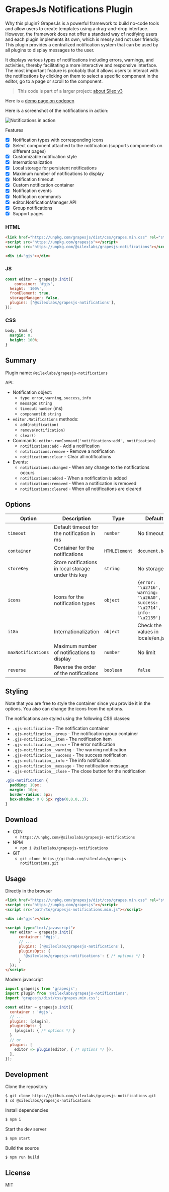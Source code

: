 # GrapesJs Notifications Plugin

Why this plugin? GrapesJs is a powerful framework to build no-code tools and allow users to create templates using a drag-and-drop interface. However, the framework does not offer a standard way of notifying users and each plugin implements its own, which is messy and not user friendly. This plugin provides a centralized notification system that can be used by all plugins to display messages to the user.

It displays various types of notifications including errors, warnings, and activities, thereby facilitating a more interactive and responsive interface. The most important feature is probably that it allows users to interact with the notifications by clicking on them to select a specific component in the editor, go to a page or scroll to the component.

> This code is part of a larger project: [about Silex v3](https://www.silexlabs.org/silex-v3-kickoff/)

Here is a [demo page on codepen](https://codepen.io/lexoyo/full/mdgzKQb)

Here is a screenshot of the notifications in action:

![Notifications in action](https://github.com/silexlabs/grapesjs-notifications/assets/715377/994a2932-bcc4-4eae-b100-139cb5a4dfa3)

Features

* [x] Notification types with corresponding icons
* [x] Select component attached to the notification (supports components on different pages)
* [x] Customizable notification style
* [x] Internationalization
* [x] Local storage for persistent notifications
* [x] Maximum number of notifications to display
* [x] Notification timeout
* [x] Custom notification container
* [x] Notification events
* [x] Notification commands
* [x] editor.NotificationManager API
* [x] Group notifications
* [x] Support pages

### HTML
```html
<link href="https://unpkg.com/grapesjs/dist/css/grapes.min.css" rel="stylesheet">
<script src="https://unpkg.com/grapesjs"></script>
<script src="https://unpkg.com/@silexlabs/grapesjs-notifications"></script>

<div id="gjs"></div>
```

### JS
```js
const editor = grapesjs.init({
	container: '#gjs',
  height: '100%',
  fromElement: true,
  storageManager: false,
  plugins: ['@silexlabs/grapesjs-notifications'],
});
```

### CSS
```css
body, html {
  margin: 0;
  height: 100%;
}
```

## Summary

Plugin name: `@silexlabs/grapesjs-notifications`

API:

* Notification object:
  * `type`: `error`, `warning`, `success`, `info`
  * `message`: `string`
  * `timeout`: `number` (ms)
  * `componentId`: `string`
* `editor.Notifications` methods:
  * `add(notification)`
  * `remove(notification)` 
  * `clear()`
* Commands: `editor.runCommand('notifications:add', notification)`
  * `notifications:add` - Add a notification
  * `notifications:remove` - Remove a notification
  * `notifications:clear` - Clear all notifications
* Events:
  * `notifications:changed` - When any change to the notifications occurs
  * `notifications:added` - When a notification is added
  * `notifications:removed` - When a notification is removed
  * `notifications:cleared` - When all notifications are cleared

## Options

| Option | Description | Type | Default |
|-|-|-|-
| `timeout` | Default timeout for the notification in ms | `number` | No timeout |
| `container` | Container for the notifications | `HTMLElement` | `document.body` |
| `storeKey` | Store notifications in local storage under this key | `string` | No storage |
| `icons` | Icons for the notification types | `object` | `{error: '\u2716', warning: '\u26A0', success: '\u2714', info: '\u2139'}` |
| `i18n` | Internationalization | `object` | Check the values in locale/en.js |
| `maxNotifications` | Maximum number of notifications to display | `number` | No limit |
| `reverse` | Reverse the order of the notifications | `boolean` | `false` |

## Styling

Note that you are free to style the container since you provide it in the options. You also can change the icons from the options.

The notifications are styled using the following CSS classes:

* `.gjs-notification` - The notification container
* `.gjs-notification__group` - The notification group container
* `.gjs-notification__item` - The notification item
* `.gjs-notification__error` - The error notification
* `.gjs-notification__warning` - The warning notification
* `.gjs-notification__success` - The success notification
* `.gjs-notification__info` - The info notification
* `.gjs-notification__message` - The notification message
* `.gjs-notification__close` - The close button for the notification

```css
.gjs-notification {
  padding: 10px;
  margin: 10px;
  border-radius: 5px;
  box-shadow: 0 0 5px rgba(0,0,0,.3);
}
```

## Download

* CDN
  * `https://unpkg.com/@silexlabs/grapesjs-notifications`
* NPM
  * `npm i @silexlabs/grapesjs-notifications`
* GIT
  * `git clone https://github.com/silexlabs/grapesjs-notifications.git`



## Usage

Directly in the browser
```html
<link href="https://unpkg.com/grapesjs/dist/css/grapes.min.css" rel="stylesheet"/>
<script src="https://unpkg.com/grapesjs"></script>
<script src="path/to/grapesjs-notifications.min.js"></script>

<div id="gjs"></div>

<script type="text/javascript">
  var editor = grapesjs.init({
      container: '#gjs',
      // ...
      plugins: ['@silexlabs/grapesjs-notifications'],
      pluginsOpts: {
        '@silexlabs/grapesjs-notifications': { /* options */ }
      }
  });
</script>
```

Modern javascript
```js
import grapesjs from 'grapesjs';
import plugin from '@silexlabs/grapesjs-notifications';
import 'grapesjs/dist/css/grapes.min.css';

const editor = grapesjs.init({
  container : '#gjs',
  // ...
  plugins: [plugin],
  pluginsOpts: {
    [plugin]: { /* options */ }
  }
  // or
  plugins: [
    editor => plugin(editor, { /* options */ }),
  ],
});
```



## Development

Clone the repository

```sh
$ git clone https://github.com/silexlabs/grapesjs-notifications.git
$ cd @silexlabs/grapesjs-notifications
```

Install dependencies

```sh
$ npm i
```

Start the dev server

```sh
$ npm start
```

Build the source

```sh
$ npm run build
```



## License

MIT
